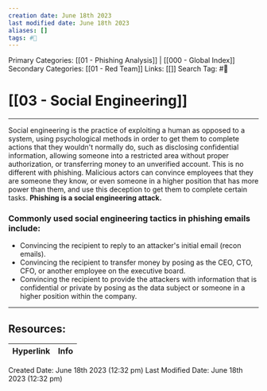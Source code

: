```yaml
---
creation date: June 18th 2023
last modified date: June 18th 2023
aliases: []
tags: #📖
---
```


Primary Categories: [[01 - Phishing Analysis]] | [[000 - Global Index]] 
Secondary Categories: [[01 - Red Team]] 
Links: [[]] 
Search Tag: #📖  

# [[03 - Social Engineering]]  
---

Social engineering is the practice of exploiting a human as opposed to a system, using psychological methods in order to get them to complete actions that they wouldn't normally do, such as disclosing confidential information, allowing someone into a restricted area without proper authorization, or transferring money to an unverified account. This is no different with phishing. Malicious actors can convince employees that they are someone they know, or even someone in a higher position that has more power than them, and use this deception to get them to complete certain tasks. **Phishing is a social engineering attack.**

### **Commonly used social engineering tactics in phishing emails include:**
- Convincing the recipient to reply to an attacker's initial email (recon emails).
- Convincing the recipient to transfer money by posing as the CEO, CTO, CFO, or another employee on the executive board.
- Convincing the recipient to provide the attackers with information that is confidential or private by posing as the data subject or someone in a higher position within the company.



___

## Resources:

| Hyperlink | Info |
| --------- | ---- |


Created Date: June 18th 2023 (12:32 pm) 
Last Modified Date: June 18th 2023 (12:32 pm)
